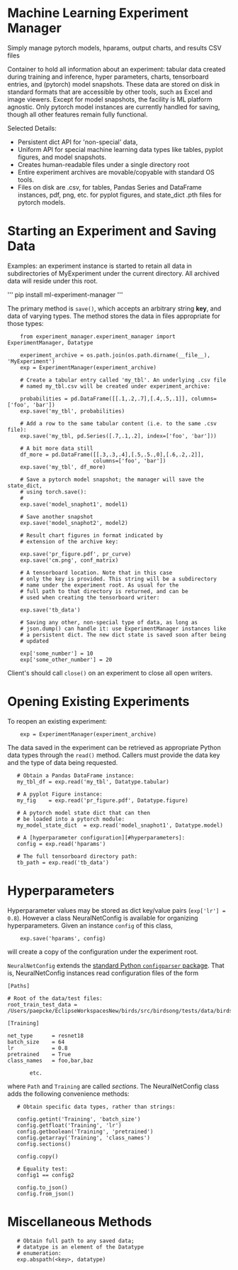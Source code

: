 # Machine Learning Experiment Manager
Simply manage pytorch models, hparams, output charts, and results CSV files

Container to hold all information about an experiment: tabular data
created during training and inference, hyper parameters, charts,
tensorboard entries, and (pytorch) model snapshots. These data are
stored on disk in standard formats that are accessible by other tools,
such as Excel and image viewers. Except for model snapshots, the
facility is ML platform agnostic. Only pytorch model instances are
currently handled for saving, though all other features remain fully
functional.

Selected Details:

- Persistent dict API for 'non-special' data, 
- Uniform API for special machine learning data types like
    tables, pyplot figures, and model snapshots.
- Creates human-readable files under a single directory root
- Entire experiment archives are movable/copyable with standard OS tools.
- Files on disk are .csv, for tables, Pandas Series and DataFrame
  instances, pdf, png, etc. for pyplot figures, and state_dict .pth
  files for pytorch models.

# Starting an Experiment and Saving Data

Examples: an experiment instance is started to retain all data in
subdirectories of MyExperiment under the current directory. All
archived data will reside under this root.

'''
    pip install ml-experiment-manager
'''

The primary method is `save()`, which accepts an arbitrary string
**key**, and data of varying types. The method stores the data in
files appropriate for those types:
  
```
    from experiment_manager.experiment_manager import ExperimentManager, Datatype
    
    experiment_archive = os.path.join(os.path.dirname(__file__), 'MyExperiment')
    exp = ExperimentManager(experiment_archive)

    # Create a tabular entry called 'my_tbl'. An underlying .csv file
    # named my_tbl.csv will be created under experiment_archive:

    probabilities = pd.DataFrame([[.1,.2,.7],[.4,.5,.1]], columns=['foo', 'bar'])
    exp.save('my_tbl', probabilities)

    # Add a row to the same tabular content (i.e. to the same .csv file):
    exp.save('my_tbl, pd.Series([.7,.1,.2], index=['foo', 'bar']))

    # A bit more data still
    df_more = pd.DataFrame([[.3,.3,.4],[.5,.5.,0],[.6,.2,.2]],
                           columns=['foo', 'bar'])
    exp.save('my_tbl', df_more)

    # Save a pytorch model snapshot; the manager will save the state_dict,
    # using torch.save():
    # 
    exp.save('model_snaphot1', model1)

    # Save another snapshot
    exp.save('model_snaphot2', model2)

    # Result chart figures in format indicated by
    # extension of the archive key:

    exp.save('pr_figure.pdf', pr_curve)
    exp.save('cm.png', conf_matrix)

    # A tensorboard location. Note that in this case
    # only the key is provided. This string will be a subdirectory
    # name under the experiment root. As usual for the
    # full path to that directory is returned, and can be
    # used when creating the tensorboard writer:
    
    exp.save('tb_data')
    
    # Saving any other, non-special type of data, as long as
    # json.dump() can handle it: use ExperimentManager instances like
    # a persistent dict. The new dict state is saved soon after being
    # updated

    exp['some_number'] = 10
    exp['some_other_number'] = 20
```

Client's should call `close()` on an experiment to close all open
writers. 

# Opening Existing Experiments

To reopen an existing experiment:

```
    exp = ExperimentManager(experiment_archive)
```

The data saved in the experiment can be retrieved as appropriate
Python data types through the `read()` method. Callers must provide
the data key and the type of data being requested.

```
   # Obtain a Pandas DataFrame instance:
   my_tbl_df = exp.read('my_tbl', Datatype.tabular)

   # A pyplot Figure instance:
   my_fig    = exp.read('pr_figure.pdf', Datatype.figure)

   # A pytorch model state dict that can then
   # be loaded into a pytorch module:
   my_model_state_dict  = exp.read('model_snaphot1', Datatype.model)

   # A [hyperparameter configuration][#hyperparameters]:
   config = exp.read('hparams')

   # The full tensorboard directory path:
   tb_path = exp.read('tb_data')
```


# Hyperparameters

Hyperparameter values may be stored as dict key/value pairs
(`exp['lr'] = 0.8`). However a class NeuralNetConfig is available for
organizing hyperparameters. Given an instance `config` of this class,

```
    exp.save('hparams', config)
```
will create a copy of the configuration under the experiment root.

`NeuralNetConfig`  extends the [standard Python `configparser`
package](https://docs.python.org/3/library/configparser.html).  That
is, NeuralNetConfig instances read configuration files of the form

```
[Paths]

# Root of the data/test files:
root_train_test_data = /Users/paepcke/EclipseWorkspacesNew/birds/src/birdsong/tests/data/birds

[Training]

net_type      = resnet18
batch_size    = 64
lr            = 0.8
pretrained    = True
class_names   = foo,bar,baz

       etc.
```

where `Path` and `Training` are called *sections*. The NeuralNetConfig
class adds the following convenience methods:

```
   # Obtain specific data types, rather than strings:

   config.getint('Training', 'batch_size')
   config.getfloat('Training', 'lr')
   config.getboolean('Training', 'pretrained')
   config.getarray('Training', 'class_names')
   config.sections()

   config.copy()

   # Equality test:
   config1 == config2
   
   config.to_json()
   config.from_json()
```

# Miscellaneous Methods

```
   # Obtain full path to any saved data;
   # datatype is an element of the Datatype
   # enumeration:
   exp.abspath(<key>, datatype)
```

